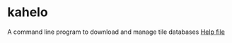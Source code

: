 # kahelo
A command line program to download and manage tile databases
[Help file](http://kahelo.godrago.net/kahelo.html)
